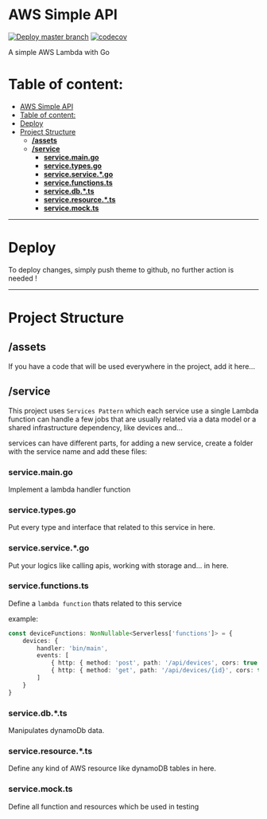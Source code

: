 
# AWS Simple API

[![Deploy master branch](https://github.com/alijany/simpleAPI/actions/workflows/deploy.yml/badge.svg)](https://github.com/alijany/simpleAPI/actions/workflows/deploy.yml)
[![codecov](https://codecov.io/gh/alijany/simpleAPI/branch/master/graph/badge.svg?token=I7SQ62E80I)](https://codecov.io/gh/alijany/simpleAPI)

A simple AWS Lambda with Go

# Table of content:

- [AWS Simple API](#aws-simple-api)
- [Table of content:](#table-of-content)
- [Deploy](#deploy)
- [Project Structure](#project-structure)
  - [**/assets**](#assets)
  - [**/service**](#service)
    - [**service.main.go**](#servicemaingo)
    - [**service.types.go**](#servicetypesgo)
    - [**service.service.*.go**](#serviceservicego)
    - [**service.functions.ts**](#servicefunctionsts)
    - [**service.db.*.ts**](#servicedbts)
    - [**service.resource.*.ts**](#serviceresourcets)
    - [**service.mock.ts**](#servicemockts)

---

# Deploy

To deploy changes, simply push theme to github, no further action is needed !

---

# Project Structure

## **/assets**

If you have a code that will be used everywhere in the project, add it here...

## **/service**

This project uses `Services Pattern` which each service use a single Lambda function can handle a few jobs that are usually related via a data model or a shared infrastructure dependency, like devices and...

services can have different parts, for adding a new service, create a folder with the service name and add these files:

### **service.main.go**
Implement a lambda handler function 

### **service.types.go**
Put every type and interface that related to this service in here.

### **service.service.*.go**
Put your logics like calling apis, working with storage and... in here.

### **service.functions.ts**
Define a `lambda function` thats related to this service

example:

```typescript
const deviceFunctions: NonNullable<Serverless['functions']> = {
    devices: {
        handler: 'bin/main',
        events: [
            { http: { method: 'post', path: '/api/devices', cors: true } },
            { http: { method: 'get', path: '/api/devices/{id}', cors: true } },
        ]
    }
}
```

### **service.db.*.ts**
Manipulates dynamoDb data.

### **service.resource.*.ts**
Define any kind of AWS resource like dynamoDB tables in here.

### **service.mock.ts**
Define all function and resources which be used in testing